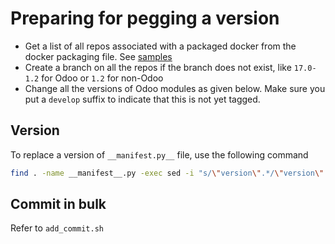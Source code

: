 # Preparing for pegging a version

* Get a list of all repos associated with a packaged docker from the docker packaging file. See [samples](https://github.com/OpenG2P/openg2p-packaging/tree/main/packaging/packages)
* Create a branch on all the repos if the branch does not exist, like `17.0-1.2` for Odoo or `1.2` for non-Odoo
* Change all the versions of Odoo modules as given below. Make sure you put a `develop` suffix to indicate that this is not yet tagged.

## Version

To replace a version of `__manifest.py__` file, use the following command

```sh
find . -name __manifest__.py -exec sed -i "s/\"version\".*/\"version\": \"17.0.1.2.0-develop\",/g" {} \;
```

## Commit in bulk
Refer to `add_commit.sh`
